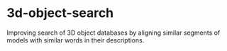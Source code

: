 # 3d-object-search
Improving search of 3D object databases by aligning similar segments of models with similar words in their descriptions. 
